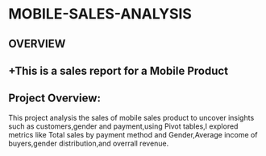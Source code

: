 # MOBILE-SALES-ANALYSIS

## OVERVIEW
+This is a sales report for a Mobile Product
---
## Project Overview:
This project analysis the sales of mobile sales product to uncover insights such as customers,gender and payment,using Pivot tables,I explored metrics like Total sales by payment method and Gender,Average income of buyers,gender distribution,and overrall revenue.
